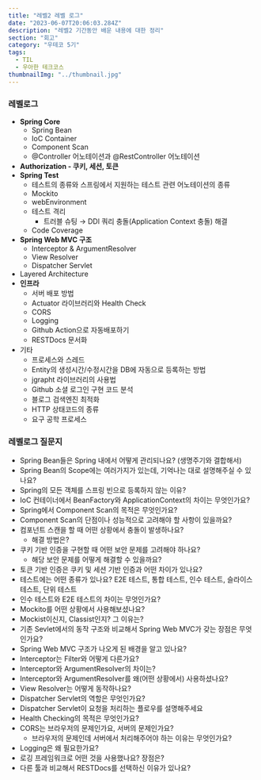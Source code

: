 ```yaml
---
title: "레벨2 레벨 로그"
date: "2023-06-07T20:06:03.284Z"
description: "레벨2 기간동안 배운 내용에 대한 정리"
section: "회고" 
category: "우테코 5기"
tags:
  - TIL
  - 우아한 테크코스
thumbnailImg: "../thumbnail.jpg"
---
```


### 레벨로그

- **Spring Core**
  - Spring Bean
  - IoC Container
  - Component Scan
  - @Controller 어노테이션과 @RestController 어노테이션
- **Authorization - 쿠키, 세션, 토큰**
- **Spring Test**
  - 테스트의 종류와 스프링에서 지원하는 테스트 관련 어노테이션의 종류
  - Mockito
  - webEnvironment
  - 테스트 격리
    - 트러블 슈팅 → DDl 쿼리 충돌(Application Context 충돌) 해결
  - Code Coverage
- **Spring Web MVC 구조**
  - Interceptor & ArgumentResolver
  - View Resolver
  - Dispatcher Servlet
- Layered Architecture
- **인프라**
  - 서버 배포 방법
  - Actuator 라이브러리와 Health Check
  - CORS
  - Logging
  - Github Action으로 자동배포하기
  - RESTDocs 문서화
- 기타
  - 프로세스와 스레드
  - Entity의 생성시간/수정시간을 DB에 자동으로 등록하는 방법
  - jgrapht 라이브러리의 사용법
  - Github 소셜 로그인 구현 코드 분석
  - 블로그 검색엔진 최적화
  - HTTP 상태코드의 종류
  - 요구 공학 프로세스

### 레벨로그 질문지

- Spring Bean들은 Spring 내에서 어떻게 관리되나요? (생명주기와 결합해서)
- Spring Bean의 Scope에는 여러가지가 있는데, 기억나는 대로 설명해주실 수 있나요?
- Spring의 모든 객체를 스프링 빈으로 등록하지 않는 이유?
- IoC 컨테이너에서 BeanFactory와 ApplicationContext의 차이는 무엇인가요?
- Spring에서 Component Scan의 목적은 무엇인가요?
- Component Scan의 단점이나 성능적으로 고려해야 할 사항이 있을까요?
- 컴포넌트 스캔을 할 때 어떤 상황에서 충돌이 발생하나요?
  - 해결 방법은?
- 쿠키 기반 인증을 구현할 때 어떤 보안 문제를 고려해야 하나요?
  - 해당 보안 문제를 어떻게 해결할 수 있을까요?
- 토큰 기반 인증은 쿠키 및 세션 기반 인증과 어떤 차이가 있나요?
- 테스트에는 어떤 종류가 있나요?
  E2E 테스트, 통합 테스트, 인수 테스트, 슬라이스 테스트, 단위 테스트
- 인수 테스트와 E2E 테스트의 차이는 무엇인가요?
- Mockito를 어떤 상황에서 사용해보셨나요?
- Mockist이신지, Classist인지? 그 이유는?
- 기존 Sevlet에서의 동작 구조와 비교해서 Spring Web MVC가 갖는 장점은 무엇인가요?
- Spring Web MVC 구조가 나오게 된 배경을 알고 있나요?
- Interceptor는 Filter와 어떻게 다른가요?
- Interceptor와 ArgumentResolver의 차이는?
- Interceptor와 ArgumentResolver를 왜(어떤 상황에서) 사용하셨나요?
- View Resolver는 어떻게 동작하나요?
- Dispatcher Servlet의 역할은 무엇인가요?
- Dispatcher Servlet이 요청을 처리하는 플로우를 설명해주세요
- Health Checking의 목적은 무엇인가요?
- CORS는 브라우저의 문제인가요, 서버의 문제인가요?
  - 브라우저의 문제인데 서버에서 처리해주어야 하는 이유는 무엇인가요?
- Logging은 왜 필요한가요?
- 로깅 프레임워크로 어떤 것을 사용했나요? 장점은?
- 다른 툴과 비교해서 RESTDocs를 선택하신 이유가 있나요?
